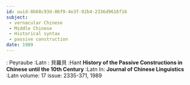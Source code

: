 ```yaml
---
id: uuid-8b68c93d-06f9-4e3f-92b4-2336d9616f16
subject: 
 - vernacular Chinese
 - Middle Chinese
 - Historical syntax
 - passive construction
date: 1989
---
```


: Peyraube :Latn
: 貝羅貝 :Hant
**History of the Passive Constructions in Chinese until the 10th Century** :Latn
In: 
**Journal of Chinese Linguistics** :Latn
volume: 17
issue: 2335-371, 1989